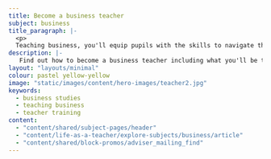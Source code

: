```yaml
---
title: Become a business teacher
subject: business
title_paragraph: |-
  <p>
  Teaching business, you'll equip pupils with the skills to navigate the world of work and develop the leaders of tomorrow. You'll teach them to think critically and confidently tackle the challenges of the global economy.</p>
description: |-
   Find out how to become a business teacher including what you'll be teaching and what funding is available to help you train.
layout: "layouts/minimal"
colour: pastel yellow-yellow
image: "static/images/content/hero-images/teacher2.jpg"
keywords:
  - business studies 
  - teaching business 
  - teacher training
content:
  - "content/shared/subject-pages/header"
  - "content/life-as-a-teacher/explore-subjects/business/article"
  - "content/shared/block-promos/adviser_mailing_find"
---
```

